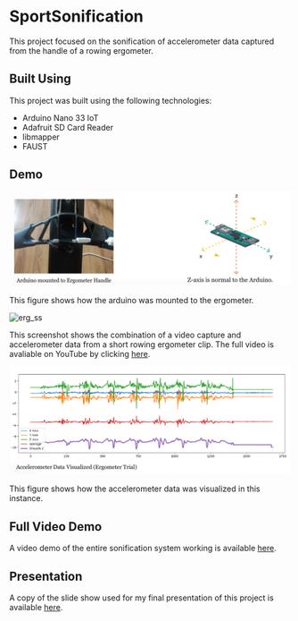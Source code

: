 # SportSonification

This project focused on the sonification of accelerometer data captured from the handle of a rowing ergometer.

## Built Using

This project was built using the following technologies:

- Arduino Nano 33 IoT
- Adafruit SD Card Reader
- libmapper
- FAUST

## Demo

![handles_ss](app_ss.png)

This figure shows how the arduino was mounted to the ergometer.

![erg_ss](https://user-images.githubusercontent.com/15327742/199531032-8ee982ed-5536-4b40-849c-d32f6cf1f2c2.png)

This screenshot shows the combination of a video capture and accelerometer data from a short rowing ergometer clip. The full video is avaliable on YouTube by clicking [here](https://youtu.be/hntFUQYL8Ns).

![handles_ss](vis_ss.png)

This figure shows how the accelerometer data was visualized in this instance.


## Full Video Demo 
A video demo of the entire sonification system working is available [here](https://youtu.be/oBo2xh0Tmmg).

## Presentation

A copy of the slide show used for my final presentation of this project is available [here](MultimediaReport.pdf).
